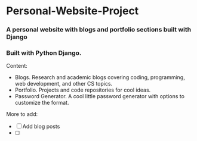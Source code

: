 # Personal-Website-Project

### A personal website with blogs and portfolio sections built with Django

### Built with Python Django.

Content:
- Blogs. Research and academic blogs covering coding, programming, web development, and other CS topics.
- Portfolio. Projects and code repositories for cool ideas.
- Password Generator. A cool little password generator with options to customize the format.

More to add:
- [ ] Add blog posts
- [ ] 
